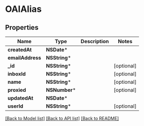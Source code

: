# OAIAlias

## Properties
Name | Type | Description | Notes
------------ | ------------- | ------------- | -------------
**createdAt** | **NSDate*** |  | 
**emailAddress** | **NSString*** |  | 
**_id** | **NSString*** |  | [optional] 
**inboxId** | **NSString*** |  | [optional] 
**name** | **NSString*** |  | [optional] 
**proxied** | **NSNumber*** |  | [optional] 
**updatedAt** | **NSDate*** |  | 
**userId** | **NSString*** |  | [optional] 

[[Back to Model list]](../README.md#documentation-for-models) [[Back to API list]](../README.md#documentation-for-api-endpoints) [[Back to README]](../README.md)


